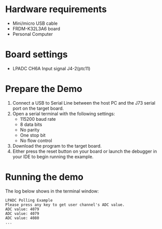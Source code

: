 Hardware requirements
=====================
- Mini/micro USB cable
- FRDM-K32L3A6 board
- Personal Computer

Board settings
==============
- LPADC CH6A Input signal J4-2(ptc11)

Prepare the Demo
================
1.  Connect a USB to Serial Line between the host PC and the J73 serial port on the target board.
2.  Open a serial terminal with the following settings:
    - 115200 baud rate
    - 8 data bits
    - No parity
    - One stop bit
    - No flow control
3.  Download the program to the target board.
4.  Either press the reset button on your board or launch the debugger in your IDE to begin running the example.

Running the demo
================
The log below shows in the terminal window:
~~~~~~~~~~~~~~~~~~~~~~~~~~~~~~~~~~~
LPADC Polling Example
Please press any key to get user channel's ADC value.
ADC value: 4079
ADC value: 4079
ADC value: 4080
...
~~~~~~~~~~~~~~~~~~~~~~~~~~~~~~~~~~~
